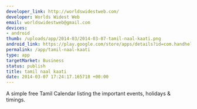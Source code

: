 ```yaml
--- 
developer_link: http://worldswidestweb.com/
developer: Worlds Widest Web
email: worldswidestweb@gmail.com
devices: 
- android
thumb: /uploads/app/2014-03/2014-03-07-tamil-naal-kaati.png
android_link: https://play.google.com/store/apps/details?id=com.handheldapplication.calendaroid
permalink: /app/tamil-naal-kaati
type: app
targetMarket: Business
status: publish
title: tamil naal kaati
date: 2014-03-07 17:24:17.165718 +00:00
---
```


A simple free Tamil Calendar listing the important events, holidays & timings.
